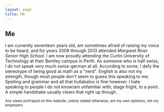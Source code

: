 ```yaml
---
layout: page
title: Me
---
```


## Me


I am currently <span id="age">seventeen</span> years old, am sometimes afraid of raising my voice to be heard, and for years <date>2009</date> through <date>2013</date> attended *Margaret River Senior High School*.
I am now proudly attending the Curtin University of Technology at their Bentley campus in Perth.
As someone who is half swiss, I do not speak very much swiss-german at all. According to some, I defy the stereotype of being good at math as a "nerd".
English is also not my strength, though most people don't seem to guess this speaking to me.
Spelling and grammar and all that hullabaloo is fine however.
I hate speaking to people I do not know/am unfamiliar with; stage fright, to a point.
A simple handshake usually clears that right up though.

<small title="This is of course presuming I eventually get an employer; I am currently unemployed">
    Any views portrayed on this website, unless stated otherwise, are my own opinions, not my employers
</small>

<script src="/javascripts/toword.js"></script>
<script src="/javascripts/age.js"></script>
